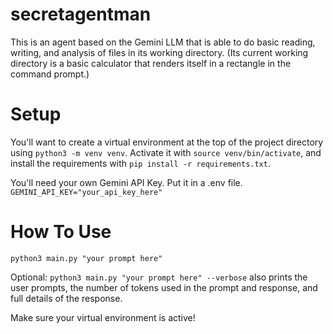 # secretagentman
This is an agent based on the Gemini LLM that is able to do basic reading, writing, and analysis of files in its working directory.  (Its current working directory is a basic calculator that renders itself in a rectangle in the command prompt.)

# Setup
You'll want to create a virtual environment at the top of the project directory using `python3 -m venv venv`.  Activate it with `source venv/bin/activate`, and install the requirements with `pip install -r requirements.txt`.

You'll need your own Gemini API Key.  Put it in a .env file.  `GEMINI_API_KEY="your_api_key_here"`

# How To Use
`python3 main.py "your prompt here"`

Optional: `python3 main.py "your prompt here" --verbose` also prints the user prompts, the number of tokens used in the prompt and response, and full details of the response.

Make sure your virtual environment is active!